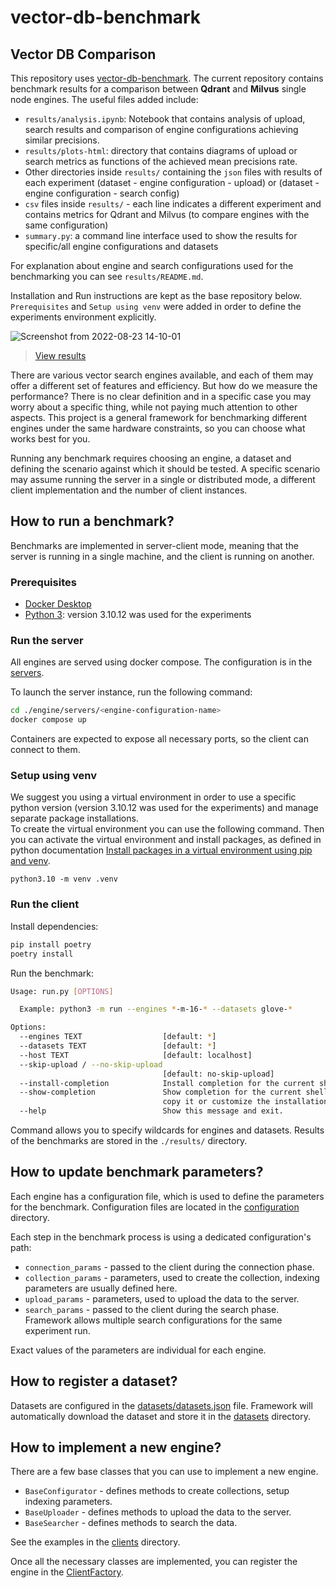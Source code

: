 # vector-db-benchmark

## Vector DB Comparison
This repository uses [vector-db-benchmark](https://github.com/qdrant/vector-db-benchmark). The current repository contains benchmark results for a comparison between **Qdrant** and **Milvus** single node engines. The useful files added include:
- `results/analysis.ipynb`: Notebook that contains analysis of upload, search results and comparison of engine configurations achieving similar precisions.
- `results/plots-html`: directory that contains diagrams of upload or search metrics as functions of the achieved mean precisions rate.
- Other directories inside `results/` containing the `json` files with results of each experiment (dataset - engine configuration - upload) or (dataset - engine configuration - search config)
- `csv` files inside `results/` - each line indicates a different experiment and contains metrics for Qdrant and Milvus (to compare engines with the same configuration)
- `summary.py`: a command line interface used to show the results for specific/all engine configurations and datasets

For explanation about engine and search configurations used for the benchmarking you can see `results/README.md`.

Installation and Run instructions are kept as the base repository below.
`Prerequisites` and `Setup using venv` were added in order to define the experiments environment explicitly.

![Screenshot from 2022-08-23 14-10-01](https://user-images.githubusercontent.com/1935623/186516524-a61098d4-bca6-4aeb-acbe-d969cf30674e.png)

> [View results](https://qdrant.tech/benchmarks/)

There are various vector search engines available, and each of them may offer
a different set of features and efficiency. But how do we measure the
performance? There is no clear definition and in a specific case you
may worry about a specific thing, while not paying much attention to other aspects. This
project is a general framework for benchmarking different engines under the
same hardware constraints, so you can choose what works best for you.

Running any benchmark requires choosing an engine, a dataset and defining the
scenario against which it should be tested. A specific scenario may assume
running the server in a single or distributed mode, a different client
implementation and the number of client instances.

## How to run a benchmark?

Benchmarks are implemented in server-client mode, meaning that the server is
running in a single machine, and the client is running on another.

### Prerequisites
- [Docker Desktop](https://www.docker.com/get-started/)
- [Python 3](https://www.python.org/downloads/): version 3.10.12 was used for the experiments

### Run the server

All engines are served using docker compose. The configuration is in the [servers](./engine/servers/).

To launch the server instance, run the following command:

```bash
cd ./engine/servers/<engine-configuration-name>
docker compose up
```

Containers are expected to expose all necessary ports, so the client can connect to them.

### Setup using venv
We suggest you using a virtual environment in order to use a specific python version (version 3.10.12 was used for the experiments) and manage separate package installations.  
To create the virtual environment you can use the following command. Then you can activate the virtual environment and install packages, as defined in python documentation [Install packages in a virtual environment using pip and venv](https://packaging.python.org/en/latest/guides/installing-using-pip-and-virtual-environments/).
```
python3.10 -m venv .venv
```


### Run the client

Install dependencies:

```bash
pip install poetry
poetry install
```

Run the benchmark:

```bash
Usage: run.py [OPTIONS]

  Example: python3 -m run --engines *-m-16-* --datasets glove-*

Options:
  --engines TEXT                  [default: *]
  --datasets TEXT                 [default: *]
  --host TEXT                     [default: localhost]
  --skip-upload / --no-skip-upload
                                  [default: no-skip-upload]
  --install-completion            Install completion for the current shell.
  --show-completion               Show completion for the current shell, to
                                  copy it or customize the installation.
  --help                          Show this message and exit.
```

Command allows you to specify wildcards for engines and datasets.
Results of the benchmarks are stored in the `./results/` directory.

## How to update benchmark parameters?

Each engine has a configuration file, which is used to define the parameters for the benchmark.
Configuration files are located in the [configuration](./experiments/configurations/) directory.

Each step in the benchmark process is using a dedicated configuration's path:

* `connection_params` - passed to the client during the connection phase.
* `collection_params` - parameters, used to create the collection, indexing parameters are usually defined here.
* `upload_params` - parameters, used to upload the data to the server.
* `search_params` - passed to the client during the search phase. Framework allows multiple search configurations for the same experiment run.

Exact values of the parameters are individual for each engine.

## How to register a dataset?

Datasets are configured in the [datasets/datasets.json](./datasets/datasets.json) file.
Framework will automatically download the dataset and store it in the [datasets](./datasets/) directory.

## How to implement a new engine?

There are a few base classes that you can use to implement a new engine.

* `BaseConfigurator` - defines methods to create collections, setup indexing parameters.
* `BaseUploader` - defines methods to upload the data to the server.
* `BaseSearcher` - defines methods to search the data.

See the examples in the [clients](./engine/clients) directory.

Once all the necessary classes are implemented, you can register the engine in the [ClientFactory](./engine/clients/client_factory.py).

